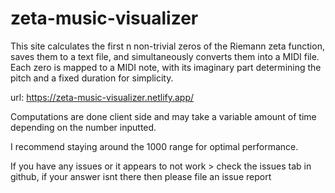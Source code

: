 # zeta-music-visualizer
This site calculates the first n non-trivial zeros of the Riemann zeta function, saves them to a text file, and simultaneously converts them into a MIDI file. Each zero is mapped to a MIDI note, with its imaginary part determining the pitch and a fixed duration for simplicity.

url: https://zeta-music-visualizer.netlify.app/

Computations are done client side and may take a variable amount of time depending on the number inputted.

I recommend staying around the 1000 range for optimal performance.

If you have any issues or it appears to not work > check the issues tab in github, if your answer isnt there then please file an issue report
